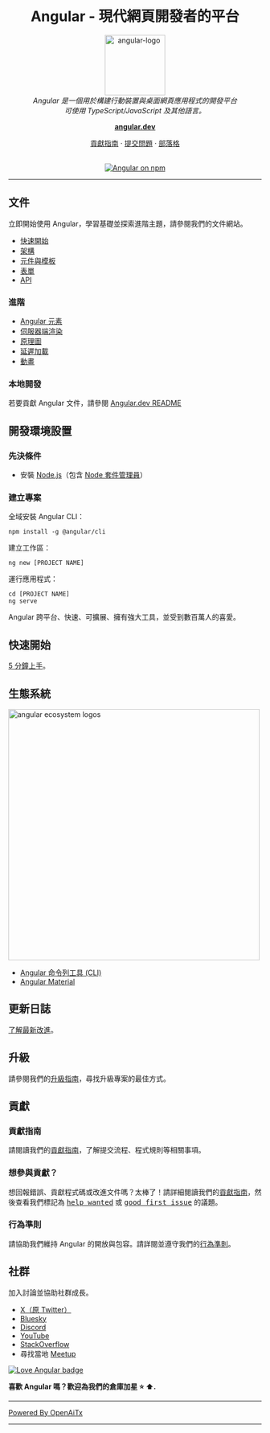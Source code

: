<h1 align="center">Angular - 現代網頁開發者的平台</h1>

<p align="center">
  <img src="adev/src/assets/images/press-kit/angular_icon_gradient.gif" alt="angular-logo" width="120px" height="120px"/>
  <br>
  <em>Angular 是一個用於構建行動裝置與桌面網頁應用程式的開發平台
    <br> 可使用 TypeScript/JavaScript 及其他語言。</em>
  <br>
</p>

<p align="center">
  <a href="https://angular.dev/"><strong>angular.dev</strong></a>
  <br>
</p>

<p align="center">
  <a href="CONTRIBUTING.md">貢獻指南</a>
  ·
  <a href="https://github.com/angular/angular/issues">提交問題</a>
  ·
  <a href="https://blog.angular.dev/">部落格</a>
  <br>
  <br>
</p>

<p align="center">
  <a href="https://www.npmjs.com/@angular/core">
    <img src="https://img.shields.io/npm/v/@angular/core.svg?logo=npm&logoColor=fff&label=NPM+package&color=limegreen" alt="Angular on npm" />
  </a>
</p>

<hr>

## 文件

立即開始使用 Angular，學習基礎並探索進階主題，請參閱我們的文件網站。

- [快速開始][quickstart]
- [架構][architecture]
- [元件與模板][componentstemplates]
- [表單][forms]
- [API][api]

### 進階

- [Angular 元素][angularelements]
- [伺服器端渲染][ssr]
- [原理圖][schematics]
- [延遲加載][lazyloading]
- [動畫][animations]

### 本地開發

若要貢獻 Angular 文件，請參閱 [Angular.dev README](adev/README.md)

## 開發環境設置

### 先決條件

- 安裝 [Node.js]（包含 [Node 套件管理員][npm]）

### 建立專案

全域安裝 Angular CLI：

```
npm install -g @angular/cli
```

建立工作區：

```
ng new [PROJECT NAME]
```

運行應用程式：

```
cd [PROJECT NAME]
ng serve
```

Angular 跨平台、快速、可擴展、擁有強大工具，並受到數百萬人的喜愛。

## 快速開始

[5 分鐘上手][quickstart]。

## 生態系統

<p>
  <img src="/contributing-docs/images/angular-ecosystem-logos.png" alt="angular ecosystem logos" width="500px" height="auto">
</p>

- [Angular 命令列工具 (CLI)][cli]
- [Angular Material][angularmaterial]

## 更新日誌

[了解最新改進][changelog]。

## 升級

請參閱我們的[升級指南](https://angular.dev/update-guide/)，尋找升級專案的最佳方式。

## 貢獻

### 貢獻指南

請閱讀我們的[貢獻指南][contributing]，了解提交流程、程式規則等相關事項。

### 想參與貢獻？

想回報錯誤、貢獻程式碼或改進文件嗎？太棒了！請詳細閱讀我們的[貢獻指南][contributing]，然後查看我們標記為 <kbd>[help wanted](https://github.com/angular/angular/labels/help%20wanted)</kbd> 或 <kbd>[good first issue](https://github.com/angular/angular/labels/good%20first%20issue)</kbd> 的議題。

### 行為準則

請協助我們維持 Angular 的開放與包容。請詳閱並遵守我們的[行為準則][codeofconduct]。

## 社群

加入討論並協助社群成長。

- [X（原 Twitter）][X (formerly Twitter)]
- [Bluesky][bluesky]
- [Discord][discord]
- [YouTube][youtube]
- [StackOverflow][stackoverflow]
- 尋找當地 [Meetup][meetup]

[![Love Angular badge](https://img.shields.io/badge/angular-love-blue?logo=angular&angular=love)](https://www.github.com/angular/angular)

**喜歡 Angular 嗎？歡迎為我們的倉庫加星 :star: :arrow_up:.**

[contributing]: CONTRIBUTING.md
[quickstart]: https://angular.dev/tutorials/learn-angular
[changelog]: CHANGELOG.md
[ng]: https://angular.dev
[documentation]: https://angular.dev/overview
[angularmaterial]: https://material.angular.dev/
[cli]: https://angular.dev/tools/cli
[architecture]: https://angular.dev/essentials
[componentstemplates]: https://angular.dev/tutorials/learn-angular/1-components-in-angular
[forms]: https://angular.dev/tutorials/learn-angular/15-forms
[api]: https://angular.dev/api
[angularelements]: https://angular.dev/guide/elements
[ssr]: https://angular.dev/guide/ssr
[schematics]: https://angular.dev/tools/cli/schematics
[lazyloading]: https://angular.dev/guide/ngmodules/lazy-loading
[node.js]: https://nodejs.org/
[npm]: https://www.npmjs.com/get-npm
[codeofconduct]: CODE_OF_CONDUCT.md
[X (formerly Twitter)]: https://www.twitter.com/angular
[bluesky]: https://bsky.app/profile/angular.dev
[discord]: https://discord.gg/angular
[stackoverflow]: https://stackoverflow.com/questions/tagged/angular
[youtube]: https://youtube.com/angular
[meetup]: https://www.meetup.com/find/?keywords=angular
[animations]: https://angular.dev/guide/animations

---

[Powered By OpenAiTx](https://github.com/OpenAiTx/OpenAiTx)

---